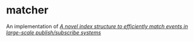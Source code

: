 # matcher

An implementation of [*A novel index structure to efficiently match events in large-scale publish/subscribe systems*](http://dl.acm.org/citation.cfm?id=3051056)

